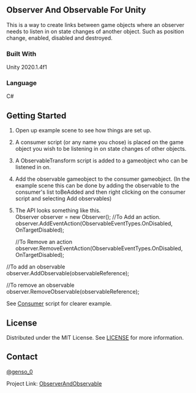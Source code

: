 <!-- ABOUT THE PROJECT -->
## Observer And Observable For Unity
This is a way to create links between game objects where an observer needs to listen in on state changes of another object. 
Such as position change, enabled, disabled and destroyed.

### Built With
Unity 2020.1.4f1 

### Language
C#

<!-- GETTING STARTED -->
## Getting Started
1) Open up example scene to see how things are set up.
2) A consumer script (or any name you chose) is placed on the game object you wish to be listening in on state changes of other objects.
3) A ObservableTransform script is added to a gameobject who can be listened in on.
4) Add the observable gameobject to the consumer gameobject. 
(In the example scene this can be done by adding the observable to the consumer's list toBeAdded and then right clicking on the consumer script and selecting Add observables)

5) The API looks something like this.  
   Observer observer = new Observer(); 
   //To Add an action.  
   observer.AddEventAction(ObservableEventTypes.OnDisabled, OnTargetDisabled);
   
   //To Remove an action  
  observer.RemoveEventAction(ObservableEventTypes.OnDisabled, OnTargetDisabled);
 
 //To add an observable  
 observer.AddObservable(observableReference);
 
  //To remove an observable  
 observer.RemoveObservable(observableReference);
 
 See [Consumer](https://github.com/Genso-0/ObserverAndObservableForUnity/blob/master/Assets/Observables/Scripts/Consumer.cs) script for clearer example.
 
 <!-- LICENSE -->
## License

Distributed under the MIT License. See [LICENSE](https://github.com/Genso-0/ObserverAndObservableForUnity/blob/master/LICENSE) for more information.

<!-- CONTACT -->
## Contact

[@genso_0](https://twitter.com/genso_0)

Project Link: [ObserverAndObservable](https://github.com/Genso-0/ObserverAndObservableForUnity)
